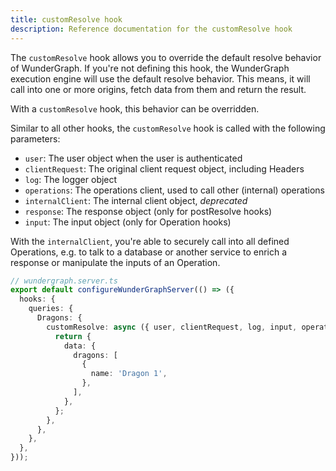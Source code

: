 ```yaml
---
title: customResolve hook
description: Reference documentation for the customResolve hook
---
```


The `customResolve` hook allows you to override the default resolve behavior of WunderGraph.
If you're not defining this hook,
the WunderGraph execution engine will use the default resolve behavior.
This means, it will call into one or more origins,
fetch data from them and return the result.

With a `customResolve` hook,
this behavior can be overridden.

Similar to all other hooks,
the `customResolve` hook is called with the following parameters:

- `user`: The user object when the user is authenticated
- `clientRequest`: The original client request object, including Headers
- `log`: The logger object
- `operations`: The operations client, used to call other (internal) operations
- `internalClient`: The internal client object, _deprecated_
- `response`: The response object (only for postResolve hooks)
- `input`: The input object (only for Operation hooks)

With the `internalClient`,
you're able to securely call into all defined Operations,
e.g. to talk to a database or another service to enrich a response or manipulate the inputs of an Operation.

```typescript
// wundergraph.server.ts
export default configureWunderGraphServer(() => ({
  hooks: {
    queries: {
      Dragons: {
        customResolve: async ({ user, clientRequest, log, input, operations, internalClient }) => {
          return {
            data: {
              dragons: [
                {
                  name: 'Dragon 1',
                },
              ],
            },
          };
        },
      },
    },
  },
}));
```
